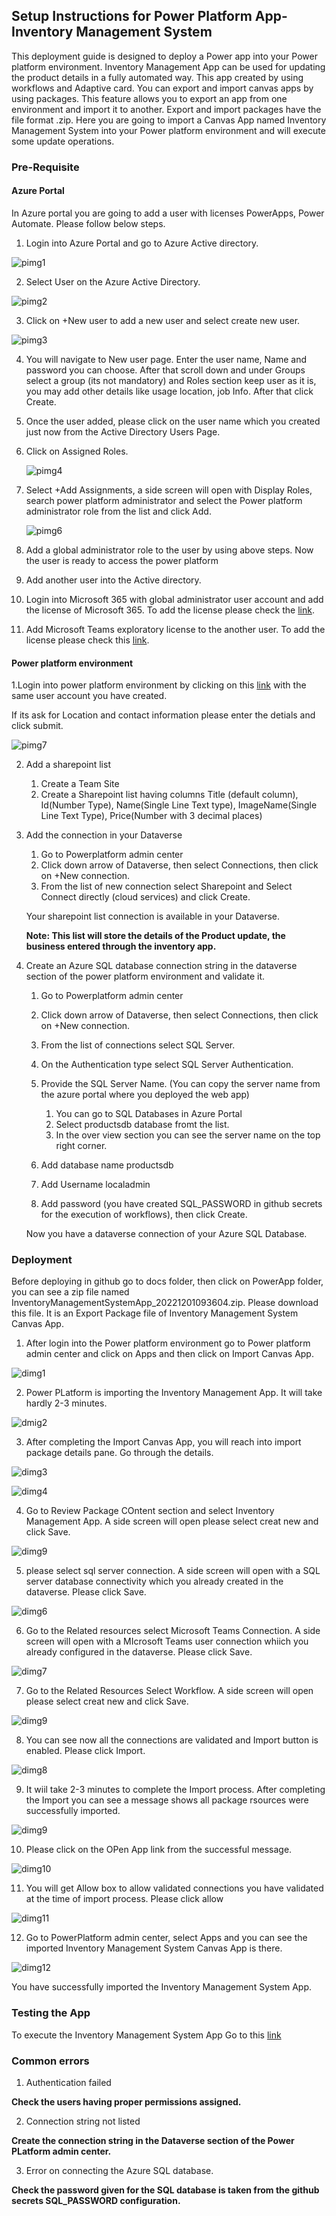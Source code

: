<h2>Setup Instructions for Power Platform App- Inventory Management System</h2>

This deployment guide is designed to deploy a Power app into your Power platform environment. Inventory Management App can be used for updating the product details in a fully automated way. This app created by using workflows and Adaptive card. You can export and import canvas apps by using packages. This feature allows you to export an app from one environment and import it to another. Export and import packages have the file format .zip. Here you are going to import a Canvas App named Inventory Management System into your Power platform environment and will execute some update operations.

<h3>Pre-Requisite</h3>


<h4>Azure Portal</h4>

   In Azure portal you are going to add a user with licenses PowerApps, Power Automate. Please follow below steps.
  
1. Login into Azure Portal and go to Azure Active directory.
      
  ![pimg1](images/papp1.png)
      
2. Select User on the Azure Active Directory.
   
  ![pimg2](images/papp2.png)
   
3. Click on +New user to add a new user and select create new user.
   
  ![pimg3](images/papp3.png)
   
4. You will navigate to New user page. Enter the user name, Name and password you can choose. After that scroll down and under Groups select a group (its not mandatory) and Roles section keep user as it is, you may add other details like usage location, job Info. After that click Create.
    
5. Once the user added, please click on the user name which you created just now from the Active Directory Users Page.

7. Click on Assigned Roles.
   
   ![pimg4](images/papp5.png)
   
8. Select +Add Assignments, a side screen will open with Display Roles, search power platform administrator and select the Power platform administrator role from the list and click Add.

   ![pimg6](images/papp7.png)

9. Add a global administrator role to the user by using above steps. Now the user is ready to access the power platform

10. Add another user into the Active directory. 

11. Login into Microsoft 365 with global administrator user account and add the license of Microsoft 365. To add the license please check the [link](https://learn.microsoft.com/en-us/microsoft-365/commerce/licenses/buy-licenses?view=o365-worldwide).

12. Add Microsoft Teams exploratory license to the another user. To add the license please check this [link](https://learn.microsoft.com/en-us/microsoftteams/teams-exploratory).

<h4>Power platform environment</h4>
  
1.Login into power platform environment by clicking on this [link](https://powerapps.microsoft.com/en-us/) with the same user account you have created.
      
  If its ask for Location and contact information please enter the detials and click submit.
     
   ![pimg7](images/papp8.png)
      
2. Add a sharepoint list     
  
   1. Create a Team Site
   2. Create a Sharepoint list having columns Title (default column), Id(Number Type), Name(Single Line Text type), ImageName(Single Line Text Type), Price(Number with 3 decimal places)
      
3. Add the connection in your Dataverse
   1. Go to Powerplatform admin center
   2. Click down arrow of Dataverse, then select Connections, then click on +New connection.
   3. From the list of new connection select Sharepoint and Select Connect directly (cloud services) and click Create.
         
   Your sharepoint list connection is available in your Dataverse.   
  
   **Note: This list will store the details of the Product update, the business entered through the inventory app.**
  
4. Create an Azure SQL database connection string in the dataverse section of the power platform environment and validate it.
  
   1. Go to Powerplatform admin center
   2. Click down arrow of Dataverse, then select Connections, then click on +New connection.
   3. From the list of connections select SQL Server.
   4. On the Authentication type select SQL Server Authentication.
   5. Provide the SQL Server Name. (You can copy the server name from the azure portal where you deployed the web app)
   
      1. You can go to SQL Databases in Azure Portal
      2. Select productsdb database fromt the list.
      3. In the over view section you can see the server name on the top right corner.
      
   6. Add database name productsdb
   7. Add Username localadmin
   8. Add password (you have created SQL_PASSWORD in github secrets for the execution of workflows), then click Create.
    
    Now you have a dataverse connection of your Azure SQL Database.
    
<h3>Deployment</h3>

Before deploying in github go to docs folder, then click on PowerApp folder, you can see a zip file named InventoryManagementSystemApp_20221201093604.zip. Please download this file. It is an Export Package file of Inventory Management System Canvas App.

 1. After login into the Power platform environment go to Power platform admin center and click on Apps and then click on Import Canvas App.
  
   ![dimg1](images/depap1.png)
  
 2. Power PLatform is importing the Inventory Management App. It will take hardly 2-3 minutes.
  
   ![dmig2](images/depap2.png)
  
 3. After completing the Import Canvas App, you will reach into import package details pane. Go through the details.

   ![dimg3](images/depap3.png)
   
   ![dimg4](images/depap4.png)

   
 4. Go to Review Package COntent section and select Inventory Management App. A side screen will open please select creat new and click Save.
 
   ![dimg9](images/depap9.png)

 5.  please select sql server connection. A side screen will open with a SQL server database connectivity which you already created in the dataverse. Please click Save.
   
   ![dimg6](images/depap5.png)

 6. Go to the Related resources select Microsoft Teams Connection. A side screen will open with a MIcrosoft Teams user connection whiich you already configured in the dataverse. Please click Save.
   
   ![dimg7](images/depap7.png)
   
 7. Go to the Related Resources Select Workflow. A side screen will open please select creat new and click Save.

   ![dimg9](images/depap10.png)

 8. You can see now all the connections are validated and Import button is enabled. Please click Import.

  ![dimg8](images/depap11.png)

 9. It wiil take 2-3 minutes to complete the Import process. After completing the Import you can see a message shows all package rsources were successfully imported.

   ![dimg9](images/depap12.png)
   
 10. Please click on the OPen App link from the successful message.
  
  ![dimg10](images/depap13.png)
  
 11. You will get Allow box to allow validated connections you have validated at the time of import process. Please click allow

  ![dimg11](images/depap14.png)
  
 12. Go to PowerPlatform admin center, select Apps and you can see the imported Inventory Management System Canvas App is there.
   
   ![dimg12](images/depap15.png)
 
 You have successfully imported the Inventory Management System App.
 
 <h3>Testing the App</h3>
   
 To execute the Inventory Management System App Go to this [link](https://github.com/microsoft/ContosoTraders/blob/main/demo-scripts/low-code-development/overview.md) 
 
 
    
<h3>Common errors</h3>
  
1. Authentication failed
  
  **Check the users having proper permissions assigned.** 
     
2. Connection string not listed
   
 **Create the connection string in the Dataverse section of the Power PLatform admin center.**
     
3. Error on connecting the Azure SQL database.
  
  **Check the password given for the SQL database is taken from the github secrets SQL_PASSWORD configuration.**
          
    

